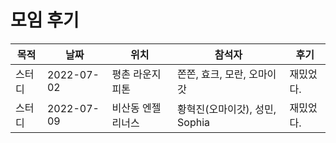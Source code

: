 # 모임 후기

| 목적 | 날짜       | 위치            | 참석자                     | 후기      |
| ---------- | ---------- | --------------- | -------------------------- | --------- |
| 스터디 | 2022-07-02 | 평촌 라운지피톤 | 쫀쫀, 효크, 모란, 오마이갓 | 재밌었다. |
| 스터디 | 2022-07-09 | 비산동 엔젤리너스 | 황혁진(오마이갓), 성민, Sophia | 재밌었다. |

